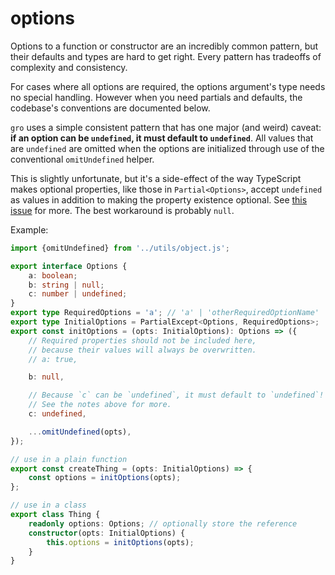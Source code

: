 # options

Options to a function or constructor are an incredibly common pattern,
but their defaults and types are hard to get right.
Every pattern has tradeoffs of complexity and consistency.

For cases where all options are required,
the options argument's type needs no special handling.
However when you need partials and defaults,
the codebase's conventions are documented below.

`gro` uses a simple consistent pattern that has one major (and weird) caveat:
**if an option can be `undefined`, it must default to `undefined`**.
All values that are `undefined` are omitted when the options are initialized
through use of the conventional `omitUndefined` helper.

This is slightly unfortunate, but it's a side-effect of the way
TypeScript makes optional properties, like those in `Partial<Options>`,
accept `undefined` as values in addition
to making the property existence optional.
See [this issue](https://github.com/Microsoft/TypeScript/issues/13195) for more.
The best workaround is probably `null`.

Example:

```ts
import {omitUndefined} from '../utils/object.js';

export interface Options {
	a: boolean;
	b: string | null;
	c: number | undefined;
}
export type RequiredOptions = 'a'; // 'a' | 'otherRequiredOptionName'
export type InitialOptions = PartialExcept<Options, RequiredOptions>;
export const initOptions = (opts: InitialOptions): Options => ({
	// Required properties should not be included here,
	// because their values will always be overwritten.
	// a: true,

	b: null,

	// Because `c` can be `undefined`, it must default to `undefined`!
	// See the notes above for more.
	c: undefined,

	...omitUndefined(opts),
});

// use in a plain function
export const createThing = (opts: InitialOptions) => {
	const options = initOptions(opts);
};

// use in a class
export class Thing {
	readonly options: Options; // optionally store the reference
	constructor(opts: InitialOptions) {
		this.options = initOptions(opts);
	}
}
```
